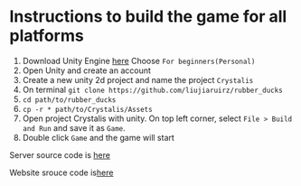 # Instructions to build the game for all platforms

 1. Download Unity Engine [here](https://store.unity.com/?_ga=2.255587848.1879503588.1559359244-2090126118.1559359244)
      Choose `For beginners(Personal)`
 2. Open Unity and create an account</li>
 3. Create a new unity 2d project and name the project `Crystalis`
 4. On terminal
  `git clone https://github.com/liujiaruirz/rubber_ducks`
 5. `cd path/to/rubber_ducks`
 6. `cp -r * path/to/Crystalis/Assets`</li>
 7. Open project Crystalis with unity. On top left corner, select ``File > Build and Run`` and save it as ``Game``.
 8. Double click `Game` and the game will start


      
Server source code is [here](https://github.com/QinghangHong1/crystalis)

Website srouce code is[here](https://github.com/QinghangHong1/game-website)
